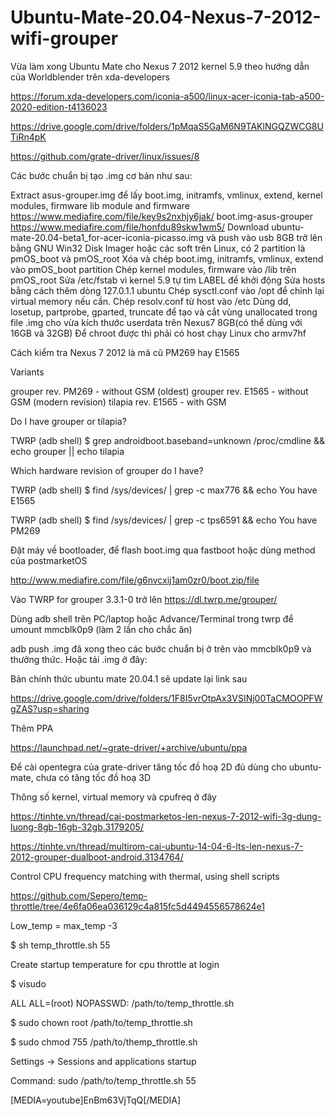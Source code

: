 # Ubuntu-Mate-20.04-Nexus-7-2012-wifi-grouper

Vừa làm xong Ubuntu Mate cho Nexus 7 2012 kernel 5.9 theo hướng dẫn của Worldblender trên xda-developers


https://forum.xda-developers.com/iconia-a500/linux-acer-iconia-tab-a500-2020-edition-t4136023



https://drive.google.com/drive/folders/1pMqaS5GaM6N9TAKlNGQZWCG8UTiRn4pK



https://github.com/grate-driver/linux/issues/8



Các bước chuẩn bị tạo .img cơ bản như sau:



Extract asus-grouper.img để lấy boot.img, initramfs, vmlinux, extend, kernel modules, firmware
 lib module and firmware https://www.mediafire.com/file/key9s2nxhjy6jak/
 boot.img-asus-grouper https://www.mediafire.com/file/honfdu89skw1wm5/
Download ubuntu-mate-20.04-beta1_for-acer-iconia-picasso.img và push vào usb 8GB trở lên bằng GNU Win32 Disk Imager hoặc các soft trên Linux, có 2 partition là pmOS_boot và pmOS_root
Xóa và chép boot.img, initramfs, vmlinux, extend vào pmOS_boot partition
Chép kernel modules, firmware vào /lib trên pmOS_root
Sửa /etc/fstab vì kernel 5.9 tự tìm LABEL để khởi động
Sửa hosts bằng cách thêm dòng 127.0.1.1 ubuntu
Chép sysctl.conf vào /opt để chỉnh lại virtual memory nếu cần. Chép resolv.conf từ host vào /etc
Dùng dd, losetup, partprobe, gparted, truncate để tạo và cắt vùng unallocated trong file .img cho vừa kích thước userdata trên Nexus7 8GB(có thể dùng với 16GB và 32GB)
Để chroot được thì phải có host chạy Linux cho armv7hf



Cách kiểm tra Nexus 7 2012 là mã cũ PM269 hay E1565



Variants

grouper rev. PM269 - without GSM (oldest)
grouper rev. E1565 - without GSM (modern revision)
tilapia rev. E1565 - with GSM



Do I have grouper or tilapia?





TWRP (adb shell) $ grep androidboot.baseband=unknown /proc/cmdline && echo grouper || echo tilapia



Which hardware revision of grouper do I have?





TWRP (adb shell) $ find /sys/devices/ | grep -c max776 && echo You have E1565



TWRP (adb shell) $ find /sys/devices/ | grep -c tps6591 && echo You have PM269



Đặt máy về bootloader, để flash boot.img qua fastboot hoặc dùng method của postmarketOS

http://www.mediafire.com/file/g6nvcxij1am0zr0/boot.zip/file



Vào TWRP for grouper 3.3.1-0 trở lên https://dl.twrp.me/grouper/

Dùng adb shell trên PC/laptop hoặc Advance/Terminal trong twrp để umount mmcblk0p9 (làm 2 lần cho chắc ăn)



adb push <filename>.img đã xong theo các bước chuẩn bị ở trên vào mmcblk0p9 và thưởng thức. Hoặc tải .img ở đây:



Bản chính thức ubuntu mate 20.04.1 sẽ update lại link sau

https://drive.google.com/drive/folders/1F8I5vrOtpAx3VSINj00TaCMOOPFWgZAS?usp=sharing



Thêm PPA



https://launchpad.net/~grate-driver/+archive/ubuntu/ppa



Để cài opentegra của grate-driver tăng tốc đồ hoạ 2D đủ dùng cho ubuntu-mate, chưa có tăng tốc đồ hoạ 3D



Thông số kernel, virtual memory và cpufreq ở đây



https://tinhte.vn/thread/cai-postmarketos-len-nexus-7-2012-wifi-3g-dung-luong-8gb-16gb-32gb.3179205/



https://tinhte.vn/thread/multirom-cai-ubuntu-14-04-6-lts-len-nexus-7-2012-grouper-dualboot-android.3134764/



Control CPU frequency matching with thermal, using shell scripts



https://github.com/Sepero/temp-throttle/tree/4e6fa06ea036129c4a815fc5d4494556578624e1



Low_temp = max_temp -3



$ sh temp_throttle.sh 55



Create startup temperature for cpu throttle at login

$ visudo



ALL ALL=(root) NOPASSWD: /path/to/temp_throttle.sh



$ sudo chown root /path/to/temp_throttle.sh



$ sudo chmod 755 /path/to/themp_throttle.sh



Settings → Sessions and applications startup



Command: sudo /path/to/temp_throttle.sh 55



[MEDIA=youtube]EnBm63VjTqQ[/MEDIA]
